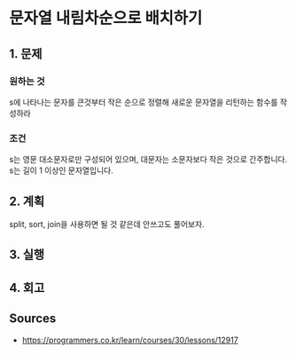 # 문자열 내림차순으로 배치하기

## 1. 문제

### 원하는 것

s에 나타나는 문자를 큰것부터 작은 순으로 정렬해 새로운 문자열을 리턴하는 함수를 작성하라

### 조건

s는 영문 대소문자로만 구성되어 있으며, 대문자는 소문자보다 작은 것으로 간주합니다.
s는 길이 1 이상인 문자열입니다.

## 2. 계획

split, sort, join을 사용하면 될 것 같은데 안쓰고도 풀어보자.

## 3. 실행

## 4. 회고

## Sources

* <https://programmers.co.kr/learn/courses/30/lessons/12917>